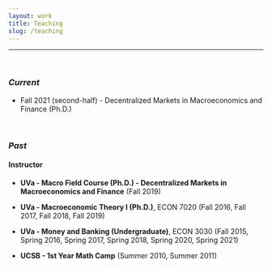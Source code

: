 ```yaml
---
layout: work
title: Teaching
slug: /teaching
---
```


---

<br />

### ***Current***
-  Fall 2021 (second-half) - Decentralized Markets in Macroeconomics and Finance (Ph.D.)



<br />

### ***Past***
#### Instructor
- **UVa - Macro Field Course (Ph.D.) - Decentralized Markets in Macroeconomics and Finance** (Fall 2019)

- **UVa - Macroeconomic Theory I (Ph.D.)**, ECON 7020 (Fall 2016, Fall 2017, Fall 2018, Fall 2019)

- **UVa - Money and Banking (Undergraduate)**, ECON 3030 (Fall 2015, Spring 2016, Spring 2017, Spring 2018, Spring 2020, Spring 2021)

- **UCSB - 1st Year Math Camp** (Summer 2010, Summer 2011)

<br />
